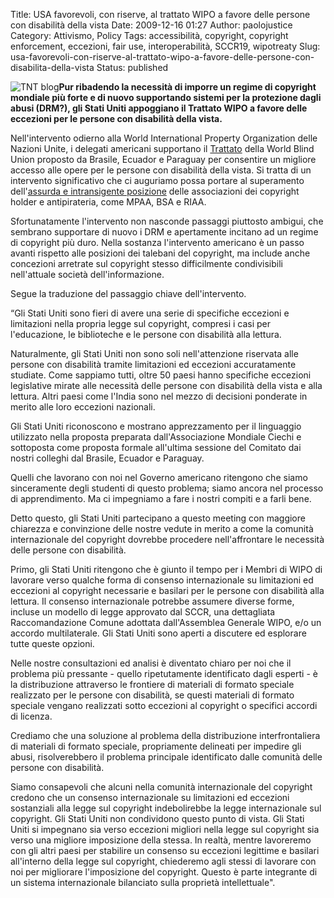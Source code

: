Title: USA favorevoli, con riserve, al trattato WIPO a favore delle persone con disabilità della vista
Date: 2009-12-16 01:27
Author: paolojustice
Category: Attivismo, Policy
Tags: accessibilità, copyright, copyright enforcement, eccezioni, fair use, interoperabilità, SCCR19, wipotreaty
Slug: usa-favorevoli-con-riserve-al-trattato-wipo-a-favore-delle-persone-con-disabilita-della-vista
Status: published

![TNT blog](http://www.wipo.int/export/sites/www/shared/images/toplogo/en/logo.gif)**Pur ribadendo la necessità di imporre un regime di copyright mondiale più forte e di nuovo supportando sistemi per la protezione dagli abusi (DRM?), gli Stati Uniti appoggiano il Trattato WIPO a favore delle eccezioni per le persone con disabilità della vista.**

  

**<!--more-->**

Nell'intervento odierno alla World International Property Organization delle Nazioni Unite, i delegati americani supportano il [Trattato](http://www.wipo.int/meetings/en/doc_details.jsp?doc_id=122732) della World Blind Union proposto da Brasile, Ecuador e Paraguay per consentire un migliore accesso alle opere per le persone con disabilità della vista. Si tratta di un intervento significativo che ci auguriamo possa portare al superamento dell'[assurda e intransigente posizione](http://blog.tntvillage.scambioetico.org/?p=4589) delle associazioni dei copyright holder e antipirateria, come MPAA, BSA e RIAA.

Sfortunatamente l'intervento non nasconde passaggi piuttosto ambigui, che sembrano supportare di nuovo i DRM e apertamente incitano ad un regime di copyright più duro. Nella sostanza l'intervento americano è un passo avanti rispetto alle posizioni dei talebani del copyright, ma include anche concezioni arretrate sul copyright stesso difficilmente condivisibili nell'attuale società dell'informazione.

Segue la traduzione del passaggio chiave dell'intervento.

“Gli Stati Uniti sono fieri di avere una serie di specifiche eccezioni e limitazioni nella propria legge sul copyright, compresi i casi per l'educazione, le biblioteche e le persone con disabilità alla lettura.

Naturalmente, gli Stati Uniti non sono soli nell'attenzione riservata alle persone con disabilità tramite limitazioni ed eccezioni accuratamente studiate. Come sappiamo tutti, oltre 50 paesi hanno specifiche eccezioni legislative mirate alle necessità delle persone con disabilità della vista e alla lettura. Altri paesi come l'India sono nel mezzo di decisioni ponderate in merito alle loro eccezioni nazionali.

Gli Stati Uniti riconoscono e mostrano apprezzamento per il linguaggio utilizzato nella proposta preparata dall'Associazione Mondiale Ciechi e sottoposta come proposta formale all'ultima sessione del Comitato dai nostri colleghi dal Brasile, Ecuador e Paraguay.

Quelli che lavorano con noi nel Governo americano ritengono che siamo sinceramente degli studenti di questo problema; siamo ancora nel processo di apprendimento. Ma ci impegniamo a fare i nostri compiti e a farli bene.

Detto questo, gli Stati Uniti partecipano a questo meeting con maggiore chiarezza e convinzione delle nostre vedute in merito a come la comunità internazionale del copyright dovrebbe procedere nell'affrontare le necessità delle persone con disabilità.

Primo, gli Stati Uniti ritengono che è giunto il tempo per i Membri di WIPO di lavorare verso qualche forma di consenso internazionale su limitazioni ed eccezioni al copyright necessarie e basilari per le persone con disabilità alla lettura. Il consenso internazionale potrebbe assumere diverse forme, incluse un modello di legge approvato dal SCCR, una dettagliata Raccomandazione Comune adottata dall'Assemblea Generale WIPO, e/o un accordo multilaterale. Gli Stati Uniti sono aperti a discutere ed esplorare tutte queste opzioni.

Nelle nostre consultazioni ed analisi è diventato chiaro per noi che il problema più pressante - quello ripetutamente identificato dagli esperti - è la distribuzione attraverso le frontiere di materiali di formato speciale realizzato per le persone con disabilità, se questi materiali di formato speciale vengano realizzati sotto eccezioni al copyright o specifici accordi di licenza.

Crediamo che una soluzione al problema della distribuzione interfrontaliera di materiali di formato speciale, propriamente delineati per impedire gli abusi, risolverebbero il problema principale identificato dalle comunità delle persone con disabilità.

Siamo consapevoli che alcuni nella comunità internazionale del copyright credono che un consenso internazionale su limitazioni ed eccezioni sostanziali alla legge sul copyright indebolirebbe la legge internazionale sul copyright. Gli Stati Uniti non condividono questo punto di vista. Gli Stati Uniti si impegnano sia verso eccezioni migliori nella legge sul copyright sia verso una migliore imposizione della stessa. In realtà, mentre lavoreremo con gli altri paesi per stabilire un consenso su eccezioni legittime e basilari all'interno della legge sul copyright, chiederemo agli stessi di lavorare con noi per migliorare l'imposizione del copyright. Questo è parte integrante di un sistema internazionale bilanciato sulla proprietà intellettuale".
